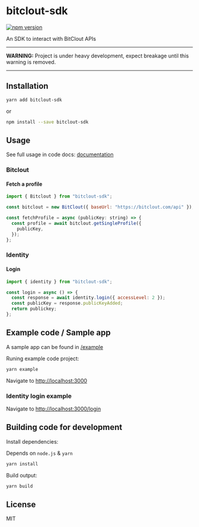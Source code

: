 # bitclout-sdk

[![npm version](https://img.shields.io/npm/v/bitclout-sdk.svg)](https://www.npmjs.com/package/bitclout-sdk)

An SDK to interact with BitClout APIs

---

**WARNING:** Project is under heavy development, expect breakage until this warning is removed.

---

## Installation

```sh
yarn add bitclout-sdk
```

or

```sh
npm install --save bitclout-sdk
```

## Usage

See full usage in code docs: [documentation](https://bitclouthunt.github.io/bitclout-sdk/)

### Bitclout

#### Fetch a profile

```js
import { Bitclout } from "bitclout-sdk";

const bitclout = new BitClout({ baseUrl: "https://bitclout.com/api" });

const fetchProfile = async (publicKey: string) => {
  const profile = await bitclout.getSingleProfile({
    publicKey,
  });
};
```

### Identity

#### Login

```js
import { identity } from "bitclout-sdk";

const login = async () => {
  const response = await identity.login({ accessLevel: 2 });
  const publicKey = response.publicKeyAdded;
  return publickey;
};
```

## Example code / Sample app

A sample app can be found in [/example](/example)

Runing example code project:

```sh
yarn example
```

Navigate to [http://localhost:3000](http://localhost:3000)

### Identity login example

Navigate to [http://localhost:3000/login](http://localhost:3000/login)

## Building code for development

Install dependencies:

Depends on `node.js` & `yarn`

```sh
yarn install
```

Build output:

```bash
yarn build
```

## License

MIT
